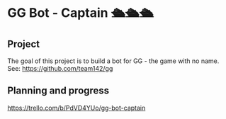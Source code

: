 # GG Bot - Captain 🛳️🛳️🛳️

## Project
The goal of this project is to build a bot for GG - the game with no name. See: https://github.com/team142/gg

## Planning and progress
https://trello.com/b/PdVD4YUo/gg-bot-captain


